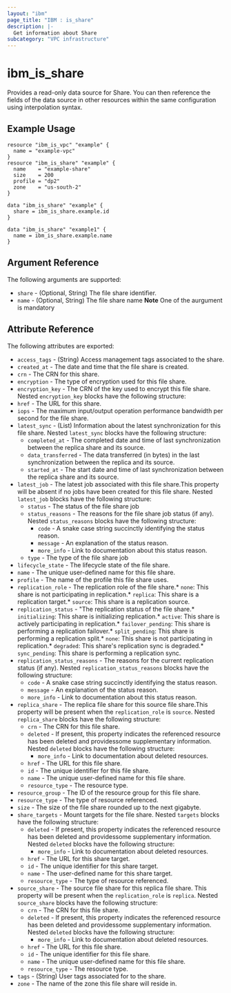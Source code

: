 ```yaml
---
layout: "ibm"
page_title: "IBM : is_share"
description: |-
  Get information about Share
subcategory: "VPC infrastructure"
---
```


# ibm\_is_share

Provides a read-only data source for Share. You can then reference the fields of the data source in other resources within the same configuration using interpolation syntax.

## Example Usage

```hcl
resource "ibm_is_vpc" "example" {
  name = "example-vpc"
}
resource "ibm_is_share" "example" {
  name    = "example-share"
  size    = 200
  profile = "dp2"
  zone    = "us-south-2"
}

data "ibm_is_share" "example" {
  share = ibm_is_share.example.id
}

data "ibm_is_share" "example1" {
  name = ibm_is_share.example.name
}
```

## Argument Reference

The following arguments are supported:

- `share` - (Optional, String) The file share identifier.
- `name` - (Optional, String) The file share name
**Note** One of the aurgument is mandatory

## Attribute Reference

The following attributes are exported:

- `access_tags`  - (String) Access management tags associated to the share.
- `created_at` - The date and time that the file share is created.
- `crn` - The CRN for this share.
- `encryption` - The type of encryption used for this file share.
- `encryption_key` - The CRN of the key used to encrypt this file share. Nested `encryption_key` blocks have the following structure:
- `href` - The URL for this share.
- `iops` - The maximum input/output operation performance bandwidth per second for the file share.
- `latest_sync` - (List) Information about the latest synchronization for this file share.
Nested `latest_sync` blocks have the following structure:
  - `completed_at` - The completed date and time of last synchronization between the replica share and its source.
  - `data_transferred` - The data transferred (in bytes) in the last synchronization between the replica and its source.
  - `started_at` - The start date and time of last synchronization between the replica share and its source.
- `latest_job` - The latest job associated with this file share.This property will be absent if no jobs have been created for this file share. Nested `latest_job` blocks have the following structure:
  - `status` - The status of the file share job
  - `status_reasons` - The reasons for the file share job status (if any). Nested `status_reasons` blocks have the following structure:
    - `code` - A snake case string succinctly identifying the status reason.
    - `message` - An explanation of the status reason.
    - `more_info` - Link to documentation about this status reason.
  - `type` - The type of the file share job
- `lifecycle_state` - The lifecycle state of the file share.
- `name` - The unique user-defined name for this file share.
- `profile` - The name of the profile this file share uses.
- `replication_role`  - The replication role of the file share.* `none`: This share is not participating in replication.* `replica`: This share is a replication target.* `source`: This share is a replication source.
- `replication_status` - "The replication status of the file share.* `initializing`: This share is initializing replication.* `active`: This share is actively participating in replication.* `failover_pending`: This share is performing a replication failover.* `split_pending`: This share is performing a replication split.* `none`: This share is not participating in replication.* `degraded`: This share's replication sync is degraded.* `sync_pending`: This share is performing a replication sync.
- `replication_status_reasons` - The reasons for the current replication status (if any). Nested `replication_status_reasons` blocks have the following structure:
  - `code` - A snake case string succinctly identifying the status reason.
  - `message` - An explanation of the status reason.
  - `more_info` - Link to documentation about this status reason. 
- `replica_share` - The replica file share for this source file share.This property will be present when the `replication_role` is `source`. Nested `replica_share` blocks have the following structure:
  - `crn` - The CRN for this file share.
  - `deleted` - If present, this property indicates the referenced resource has been deleted and providessome supplementary information. Nested `deleted` blocks have the following structure:
    - `more_info` - Link to documentation about deleted resources.
  - `href` - The URL for this file share.
  - `id` - The unique identifier for this file share.
  - `name` - The unique user-defined name for this file share.
  - `resource_type` - The resource type.
- `resource_group` - The ID of the resource group for this file share.
- `resource_type` - The type of resource referenced.
- `size` - The size of the file share rounded up to the next gigabyte.
- `share_targets` - Mount targets for the file share. Nested `targets` blocks have the following structure:
	- `deleted` - If present, this property indicates the referenced resource has been deleted and providessome supplementary information. Nested `deleted` blocks have the following structure:
		- `more_info` - Link to documentation about deleted resources.
	- `href` - The URL for this share target.
	- `id` - The unique identifier for this share target.
	- `name` - The user-defined name for this share target.
	- `resource_type` - The type of resource referenced.
- `source_share` - The source file share for this replica file share. This property will be present when the `replication_role` is `replica`. Nested `source_share` blocks have the following structure:
  - `crn` - The CRN for this file share.
  - `deleted` - If present, this property indicates the referenced resource has been deleted and providessome supplementary information. Nested `deleted` blocks have the following structure:
    - `more_info` - Link to documentation about deleted resources.
  - `href` - The URL for this file share.
  - `id` - The unique identifier for this file share.
  - `name` - The unique user-defined name for this file share.
  - `resource_type` - The resource type.
- `tags`  - (String) User tags associated for to the share.
- `zone` - The name of the zone this file share will reside in.

